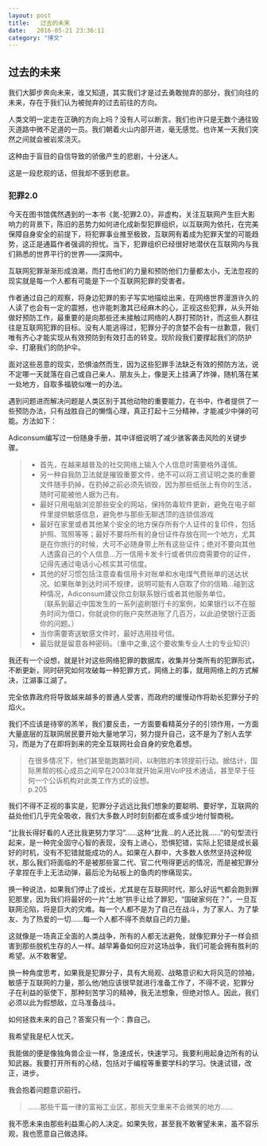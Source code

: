 ```yaml
---
layout: post
title:   过去的未来
date:   2016-05-21 23:36:11
category: "博文"
---
```

## 过去的未来

我们大脚步奔向未来，谁又知道，其实我们才是过去勇敢抛弃的部分，我们向往的未来，存在于我们认为被抛弃的过去前往的方向。

人类文明一定走在正确的方向上吗？没有人可以断言。我们也许只是无数个通往毁灭道路中微不足道的一员。我们朝着火山内部开进，毫无感觉。也许某一天我们突然之间就会被岩浆浇灭。

这种由于盲目的自信导致的骄傲产生的悲剧，十分迷人。

这是一段悲观的话，但我却不感到悲哀。

### 犯罪2.0

今天在图书馆偶然遇到的一本书《氮-犯罪2.0》，非虚构，关注互联网产生巨大影响力的背景下，陈旧的恶势力如何进化成新型犯罪组织，以互联网为依托，在完美保障自身安全的前提下，将犯罪事业推至极致，互联网有着成为犯罪天堂的可能趋势，这正是通篇作者强调的担忧。当下，犯罪组织已经很好地潜伏在互联网内与我们熟悉的世界平行的世界——深网中。

互联网犯罪渐渐形成浪潮，而打击他们的力量和预防他们力量都太小，无法忽视的现实就是每一个人都有可能是下一个互联网犯罪的受害者。

作者通过自己的观察，将身边犯罪的影子写实地描绘出来，在网络世界漫游许久的人读了也会有一定的震撼，也许能刺激其已经麻木的心，正视这些犯罪，从头开始做好预防工作，最重要的是向那些还未接触过网络的人群打预防针，而这些人群往往是互联网犯罪的目标。没有人能逃得过，犯罪分子的贪婪不会有一丝歉意，我们唯有齐心才能实现从有效预防到有效打击的转变。现阶段我们要撑起我们的防护伞、打磨我们的防护伞。

面对这些恶意的现实，恐惧油然而生，因为这些犯罪手法缺乏有效的预防方法，说不定哪一天就落在自己或自己亲人、朋友头上，像是天上挂满了炸弹，随机落在某一处地方，自取多福貌似唯一的办法。

遇到问题进而解决问题是人类区别于其他动物的重要能力，在书中，作者提供了一些预防办法，只有战胜自己的懒惰心理，真正打起十三分精神，才能减少中弹的可能。方法如下：  

Adiconsum编写过一份随身手册，其中详细说明了减少骇客袭击风险的关键步骤。  

>* 首先，在越来越普及的社交网络上输入个人信息时需要格外谨慎。  
>* 另一种自我防卫法就是摧毁重要文件，绝不可以将工资证明之类的重要文件随手扔掉，在扔掉之前必须先销毁，因为那些纸张上有你的生活，随时可能被他人据为己有。  
>* 最好只用电脑浏览那些安全的网站，保持防毒软件更新，避免在电子邮件里提供敏感信息，避免参与那些无聊透顶的连锁信游戏  
>* 最好在家里或者其他某个安全的地方保存所有个人证件的复印件，包括护照、驾照等等；最好不要将所有的身份证件存放在同一个地方，尤其是在你旅行的时候，大可不必随身带上所有这些证件；绝对不要向其他人透露自己的个人信息…万一信用卡发卡行或者供应商需要你的证件，记得先通过电话小心核实其可信度。  
>* 其他的好习惯包括注意查看信用卡对账单和水电煤气费账单的送达状况。如果账单到达时间不规律，说明可能有人窃取了你的信箱…碰到这种情况，Adiconsum建议你立刻联系银行或者其他服务单位。  
>（联系到最近中国发生的一系列盗刷银行卡的案例，如果银行以不在服务时间为借口，你就说你的账户突然进账了几百万，以此迫使银行正面你的问题。）  
>* 当你需要寄送敏感文件时，最好选用挂号信。  
>* 最后就是留意各种密码。（重中之重,这个要收集专业人士的专业知识）  

我还有一个设想，就是针对这些网络犯罪的数据库，收集并分类所有的犯罪形式，不断更新，同时研究如何攻破每一种犯罪方式，网络上的事，就用网络上的方式解决，江湖事江湖了。

完全依靠政府将导致越来越多的普通人受害，而政府的缓慢动作将助长犯罪分子的焰火。

我们不应该是待宰的羔羊，我们要反击，一方面要看精英分子的引领作用，一方面大量底层的互联网居民要开始大量地学习，努力提升自己，这不是为了别人去学习，而是为了在即将到来的完全互联网社会自身的安危着想。

>在很多情况下，他们甚至能跑赢时间，以制胜的本领提前行动。据估计，国际黑帮的核心成员之间早在2003年就开始采用VoIP技术通话，甚至早于任何一个公诉机构对此类工作方式的设想。  
p.205

我们不得不正视的事实是，犯罪分子远远比我们想象的要聪明、要好学，互联网的益处他们几乎完全吸收，我们大多数人时时刻刻都在或多或少地付智商税。

“比我长得好看的人还比我更努力学习”……这种“比我…的人还比我……”的句型流行起来，是一种完全固守心智的表现，没有上进心，恐惧犯错，实际上犯错是成长最好的时机，没有不犯错就能成功的人。如果在人群中，大多数人依然坚持这种现状，那么我们将面临的不是被那些富二代、官二代甩得更远的情况，而是被犯罪分子拿捏在手上无法动弹，最后沦为砧板上的鱼肉的惨痛现实。

换一种说法，如果我们停止了成长，尤其是在互联网时代，那么好运气都会跑到罪犯那里，因为我们将最好的一片“土地”拱手让给了罪犯，“国破家何在？”，一旦互联网沦陷，将是巨大的灾难。每一个人都不是为了自己在战斗，为了家人、为了挚友、为了热爱的一切……每一个人都不得不贡献自己的力量。

这就像是一场真正全面的人类战争，所有的人都无法避免，就像犯罪分子一样会损害到那些脱机生存的人一样。越早筹备如何应对这场战争，我们可能会拥有胜利的希望。从不敢奢望。

换一种角度思考，如果我是犯罪分子，具有大局观、战略意识和大将风范的领袖，敏感于互联网的力量，那么他/她应该很早就进行准备工作了，不得不说，犯罪分子在利益的驱使下，那种刻苦学习的精神，我无法想象，但绝对惊人。因此，我们必须以此为假想敌，立马准备战斗。

如何拯救未来的自己？答案只有一个：靠自己。

我希望我是杞人忧天。

我能做的便是像独角兽企业一样，急速成长，快速学习。我要利用起身边所有的认知武器。我要打开所有的心结，包括对于编程等重要学科的学习。快速试错，改正，进步。

我会抱着问题意识前行。

>……那些千篇一律的富裕工业区，那些天空重来不会微笑的地方……  

我不愿未来由那些利益熏心的人决定。如果失败，甚至我不敢奢望未来，虽不容乐观，我也愿意自己做选择。